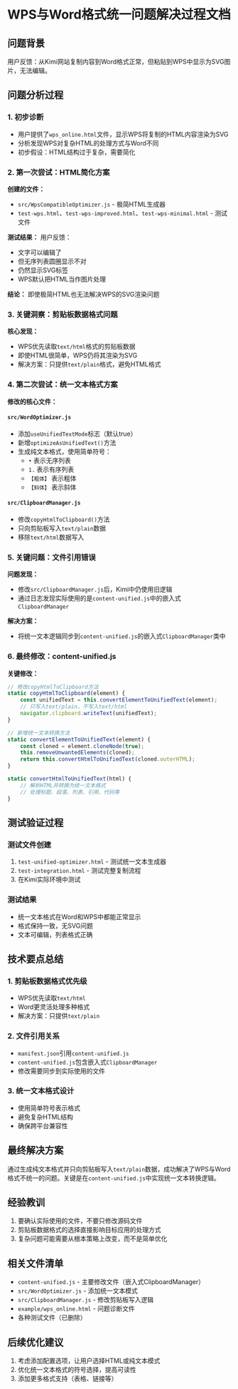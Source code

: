 # WPS与Word格式统一问题解决过程文档

## 问题背景
用户反馈：从Kimi网站复制内容到Word格式正常，但粘贴到WPS中显示为SVG图片，无法编辑。

## 问题分析过程

### 1. 初步诊断
- 用户提供了`wps_online.html`文件，显示WPS将复制的HTML内容渲染为SVG
- 分析发现WPS对复杂HTML的处理方式与Word不同
- 初步假设：HTML结构过于复杂，需要简化

### 2. 第一次尝试：HTML简化方案
**创建的文件：**
- `src/WpsCompatibleOptimizer.js` - 极简HTML生成器
- `test-wps.html`、`test-wps-improved.html`、`test-wps-minimal.html` - 测试文件

**测试结果：**
用户反馈：
- 文字可以编辑了
- 但无序列表圆圈显示不对
- 仍然显示SVG标签
- WPS默认把HTML当作图片处理

**结论：** 即使极简HTML也无法解决WPS的SVG渲染问题

### 3. 关键洞察：剪贴板数据格式问题
**核心发现：**
- WPS优先读取`text/html`格式的剪贴板数据
- 即使HTML很简单，WPS仍将其渲染为SVG
- 解决方案：只提供`text/plain`格式，避免HTML格式

### 4. 第二次尝试：统一文本格式方案
**修改的核心文件：**

#### `src/WordOptimizer.js`
- 添加`useUnifiedTextMode`标志（默认true）
- 新增`optimizeAsUnifiedText()`方法
- 生成纯文本格式，使用简单符号：
  - `•` 表示无序列表
  - `1.` 表示有序列表  
  - `【粗体】` 表示粗体
  - `【斜体】` 表示斜体

#### `src/ClipboardManager.js`
- 修改`copyHtmlToClipboard()`方法
- 只向剪贴板写入`text/plain`数据
- 移除`text/html`数据写入

### 5. 关键问题：文件引用错误
**问题发现：**
- 修改`src/ClipboardManager.js`后，Kimi中仍使用旧逻辑
- 通过日志发现实际使用的是`content-unified.js`中的嵌入式`ClipboardManager`

**解决方案：**
- 将统一文本逻辑同步到`content-unified.js`的嵌入式`ClipboardManager`类中

### 6. 最终修改：content-unified.js
**关键修改：**
```javascript
// 修改copyHtmlToClipboard方法
static copyHtmlToClipboard(element) {
    const unifiedText = this.convertElementToUnifiedText(element);
    // 只写入text/plain，不写入text/html
    navigator.clipboard.writeText(unifiedText);
}

// 新增统一文本转换方法
static convertElementToUnifiedText(element) {
    const cloned = element.cloneNode(true);
    this.removeUnwantedElements(cloned);
    return this.convertHtmlToUnifiedText(cloned.outerHTML);
}

static convertHtmlToUnifiedText(html) {
    // 解析HTML并转换为统一文本格式
    // 处理标题、段落、列表、引用、代码等
}
```

## 测试验证过程

### 测试文件创建
1. `test-unified-optimizer.html` - 测试统一文本生成器
2. `test-integration.html` - 测试完整复制流程
3. 在Kimi实际环境中测试

### 测试结果
- 统一文本格式在Word和WPS中都能正常显示
- 格式保持一致，无SVG问题
- 文本可编辑，列表格式正确

## 技术要点总结

### 1. 剪贴板数据格式优先级
- WPS优先读取`text/html`
- Word更灵活处理多种格式
- 解决方案：只提供`text/plain`

### 2. 文件引用关系
- `manifest.json`引用`content-unified.js`
- `content-unified.js`包含嵌入式`ClipboardManager`
- 修改需要同步到实际使用的文件

### 3. 统一文本格式设计
- 使用简单符号表示格式
- 避免复杂HTML结构
- 确保跨平台兼容性

## 最终解决方案
通过生成纯文本格式并只向剪贴板写入`text/plain`数据，成功解决了WPS与Word格式不统一的问题。关键是在`content-unified.js`中实现统一文本转换逻辑。

## 经验教训
1. 要确认实际使用的文件，不要只修改源码文件
2. 剪贴板数据格式的选择直接影响目标应用的处理方式
3. 复杂问题可能需要从根本策略上改变，而不是简单优化

## 相关文件清单
- `content-unified.js` - 主要修改文件（嵌入式ClipboardManager）
- `src/WordOptimizer.js` - 添加统一文本模式
- `src/ClipboardManager.js` - 修改剪贴板写入逻辑
- `example/wps_online.html` - 问题诊断文件
- 各种测试文件（已删除）

## 后续优化建议
1. 考虑添加配置选项，让用户选择HTML或纯文本模式
2. 优化统一文本格式的符号选择，提高可读性
3. 添加更多格式支持（表格、链接等） 